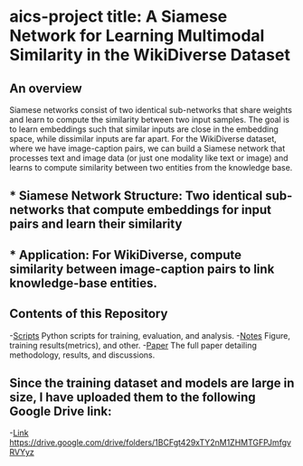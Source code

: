 # aics-project title: A Siamese Network for Learning Multimodal Similarity in the WikiDiverse Dataset
## An overview
Siamese networks consist of two identical sub-networks that share weights and learn to compute the similarity between two input samples. The goal is to learn embeddings such that similar inputs are close in the embedding space, while dissimilar inputs are far apart. For the WikiDiverse dataset, where we have image-caption pairs, we can build a Siamese network that processes text and image data (or just one modality like text or image) and learns to compute similarity between two entities from the knowledge base.
## * Siamese Network Structure: Two identical sub-networks that compute embeddings for input pairs and learn their similarity
## * Application: For WikiDiverse, compute similarity between image-caption pairs to link knowledge-base entities.

## Contents of this Repository
-[Scripts](#Scripts) 
 Python scripts for training, evaluation, and analysis.
-[Notes](#Notes) 
 Figure, training results(metrics), and other.
-[Paper](#Paper)
 The full paper detailing methodology, results, and discussions.
## Since the training dataset and models are large in size, I have uploaded them to the following Google Drive link:
-[Link](#Link) https://drive.google.com/drive/folders/1BCFgt429xTY2nM1ZHMTGFPJmfgvRVYyz
